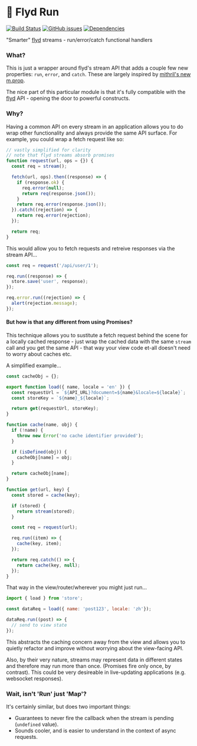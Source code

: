 # 🏃 Flyd Run

[![Build Status](https://travis-ci.org/sdougbrown/flyd-run.svg)](https://travis-ci.org/sdougbrown/flyd-run)
[![GitHub issues](https://img.shields.io/github/issues/sdougbrown/flyd-run.svg)](https://github.com/sdougbrown/flyd-run/issues)
[![Dependencies](https://img.shields.io/david/sdougbrown/flyd-run.svg?style=flat)](https://david-dm.org/sdougbrown/flyd-run)

"Smarter" [flyd](https://github.com/paldepind/flyd) streams - run/error/catch functional handlers

### What?

This is just a wrapper around flyd's stream API that adds a couple few new properties: `run`, `error`, and `catch`.  These are largely inspired by [mithril's new m.prop](https://github.com/lhorie/mithril.js/blob/rewrite/docs/prop.md).

The nice part of this particular module is that it's fully compatible with the [flyd](https://github.com/paldepind/flyd) API - opening the door to powerful constructs.

### Why?

Having a common API on every stream in an application allows you to do wrap other functionality and always provide the same API surface.  For example, you could wrap a fetch request like so:

```js
// vastly simplified for clarity
// note that flyd streams absorb promises
function request(url, ops = {}) {
  const req = stream();

  fetch(url, ops).then((response) => {
    if (response.ok) {
      req.error(null);
      return req(response.json());
    }
    return req.error(response.json());
  }).catch((rejection) => {
    return req.error(rejection);
  });

  return req;
}
```

This would allow you to fetch requests and retreive responses via the stream API...

```js
const req = request('/api/user/1');

req.run((response) => {
  store.save('user', response);
});

req.error.run((rejection) => {
  alert(rejection.message);
});
```

#### But how is that any different from using Promises?

This technique allows you to sustitute a fetch request behind the scene for a locally cached response - just wrap the cached data with the same `stream` call and you get the same API - that way your view code et-all doesn't need to worry about caches etc.

A simplified example...

```js
const cacheObj = {};

export function load({ name, locale = 'en' }) {
  const requestUrl = `${API_URL}?document=${name}&locale=${locale}`;
  const storeKey = `${name}_${locale}`;

  return get(requestUrl, storeKey);
}

function cache(name, obj) {
  if (!name) {
    throw new Error('no cache identifier provided');
  }

  if (isDefined(obj)) {
    cacheObj[name] = obj;
  }

  return cacheObj[name];
}

function get(url, key) {
  const stored = cache(key);

  if (stored) {
    return stream(stored);
  }

  const req = request(url);

  req.run((item) => {
    cache(key, item);
  });

  return req.catch(() => {
    return cache(key, null);
  });
}
```

That way in the view/router/wherever you might just run...
```js
import { load } from 'store';

const dataReq = load({ name: 'post123', locale: 'zh'});

dataReq.run((post) => {
  // send to view state
});
```

This abstracts the caching concern away from the view and allows you to quietly refactor and improve without worrying about the view-facing API.

Also, by their very nature, streams may represent data in different states and therefore may run more than once.  (Promises fire only once, by contrast).  This could be very desireable in live-updating applications (e.g. websocket responses).

### Wait, isn't 'Run' just 'Map'?

It's certainly similar, but does two important things:

 - Guarantees to never fire the callback when the stream is pending (`undefined` value).
 - Sounds cooler, and is easier to understand in the context of async requests.


